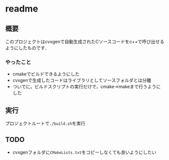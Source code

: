 # readme

## 概要

このプロジェクトはcvxgenで自動生成されたCソースコードをc++で呼び出せるようにしたものです．

### やったこと

* cmakeでビルドできるようにした
* cvxgenで生成したコードはライブラリとしてソースフォルダとは分離
* ついでに，ビルドスクリプトの実行だけで，cmake→makeまで行うようにした

## 実行

プロジェクトルートで`./build.sh`を実行

## TODO

* cvxgenフォルダに`CMakeLists.txt`をコピーしなくても良いようにしたい
